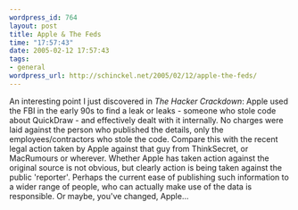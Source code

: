 ```yaml
--- 
wordpress_id: 764
layout: post
title: Apple & The Feds
time: "17:57:43"
date: 2005-02-12 17:57:43
tags: 
- general
wordpress_url: http://schinckel.net/2005/02/12/apple-the-feds/
---
```

An interesting point I just discovered in _The Hacker Crackdown_: Apple used the FBI in the early 90s to find a leak or leaks - someone who stole code about QuickDraw - and effectively dealt with it internally. No charges were laid against the person who published the details, only the employees/contractors who stole the code. Compare this with the recent legal action taken by Apple against that guy from ThinkSecret, or MacRumours or wherever. Whether Apple has taken action against the original source is not obvious, but clearly action is being taken against the public 'reporter'. Perhaps the current ease of publishing such information to a wider range of people, who can actually make use of the data is responsible. Or maybe, you've changed, Apple... 
